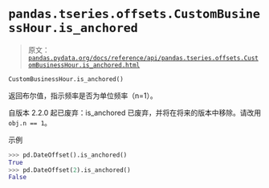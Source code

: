 # `pandas.tseries.offsets.CustomBusinessHour.is_anchored`

> 原文：[`pandas.pydata.org/docs/reference/api/pandas.tseries.offsets.CustomBusinessHour.is_anchored.html`](https://pandas.pydata.org/docs/reference/api/pandas.tseries.offsets.CustomBusinessHour.is_anchored.html)

```py
CustomBusinessHour.is_anchored()
```

返回布尔值，指示频率是否为单位频率（n=1）。

自版本 2.2.0 起已废弃：is_anchored 已废弃，并将在将来的版本中移除。请改用 `obj.n == 1`。

示例

```py
>>> pd.DateOffset().is_anchored()
True
>>> pd.DateOffset(2).is_anchored()
False 
```
